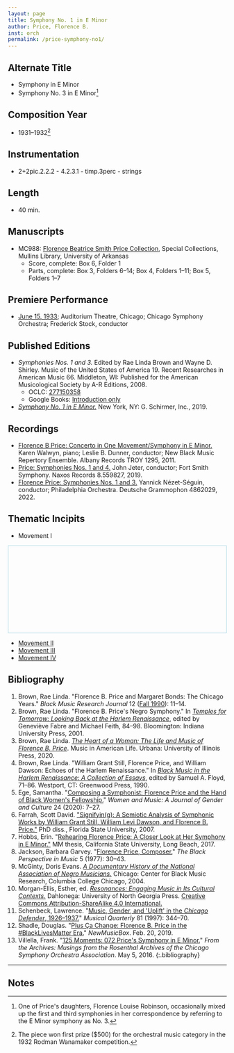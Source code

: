 ```yaml
---
layout: page
title: Symphony No. 1 in E Minor
author: Price, Florence B.
inst: orch
permalink: /price-symphony-no1/
---
```


## Alternate Title
- Symphony in E Minor
- Symphony No. 3 in E Minor[^fn1]

## Composition Year
- 1931&ndash;1932[^fn2]

## Instrumentation
- 2+2pic.2.2.2 - 4.2.3.1 - timp.3perc - strings

## Length
- 40 min.

## Manuscripts
- MC988: <a href="https://uark.as.atlas-sys.com/repositories/2/resources/1419" target="_blank">Florence Beatrice Smith Price Collection</a>, Special Collections, Mullins Library, University of Arkansas
    * Score, complete: Box 6, Folder 1
    * Parts, complete: Box 3, Folders 6&ndash;14; Box 4, Folders 1&ndash;11; Box 5, Folders 1&ndash;7

## Premiere Performance
- [June 15, 1933](https://csoarchives.files.wordpress.com/2015/10/century-of-progress1.jpg); Auditorium Theatre, Chicago; Chicago Symphony Orchestra; Frederick Stock, conductor

## Published Editions
- *Symphonies Nos. 1 and 3.* Edited by Rae Linda Brown and Wayne D. Shirley. Music of the United States of America 19. Recent Researches in American Music 66. Middleton, WI: Published for the American Musicological Society by A-R Editions, 2008.
    * OCLC: <a href="https://www.worldcat.org/title/277150358" target="_blank">277150358</a>
    * Google Books: <a href="https://www.google.com/books/edition/Symphonies_nos_1_and_3/9lzwS6YzrG8C" target="_blank">Introduction only</a>
- <a href="https://www.wisemusicclassical.com/work/58893/Symphony-No-1-in-E-minor--Florence-Price/" target="_blank">*Symphony No. 1 in E Minor.*</a> New York, NY: G. Schirmer, Inc., 2019.

## Recordings
- <a href="https://www.albanyrecords.com/mm5/merchant.mvc?Screen=PROD&Product_Code=TROY1295" target="_blank">Florence B Price: Concerto in One Movement/Symphony in E Minor.</a> Karen Walwyn, piano; Leslie B. Dunner, conductor; New Black Music Repertory Ensemble. Albany Records TROY 1295, 2011.
- <a href="https://www.naxos.com/CatalogueDetail/?id=8.559827" target="_blank">Price: Symphonies Nos. 1 and 4.</a> John Jeter, conductor; Fort Smith Symphony. Naxos Records 8.559827, 2019.
- <a href="https://www.deutschegrammophon.com/en/catalogue/products/price-symphonies-nos-1-3-nezet-seguin-12476" target="_blank">Florence Price: Symphonies Nos. 1 and 3.</a> Yannick Nézet-Séguin, conductor; Philadelphia Orchestra. Deutsche Grammophon 4862029, 2022.

## Thematic Incipits
- Movement I

<div>
  <div id="app" class="panel" style="border: 1px solid lightblue; min-height: 200px;"></div>
<script type="module">
  import 'https://www.verovio.org/javascript/app/verovio-app.js';

  const options = {
      defaultView: 'responsive', // default is 'responsive', alternative is 'document'
      defaultZoom: 3, // 0-7, default is 4
      enableResponsive: true, // default is true
      enableDocument: true, // default is true
  }

  // Create the app - here with an empty option object
  const app = new Verovio.App(document.getElementById("app"), options);

  // Load a file (MEI or MusicXML)
  fetch("{{site.baseurl}}/assets/mei/price_symphony_no1_mvt1.mei")
      .then(function(response) {
          return response.text();
      })
      .then(function(text) {
          app.loadData(text);
      });
</script>
   </div>

- [Movement II](https://dwshadle.github.io/florence-price-catalog/price-symphony-no1/mvt2)
- [Movement III](https://dwshadle.github.io/florence-price-catalog/price-symphony-no1/mvt3)
- [Movement IV](https://dwshadle.github.io/florence-price-catalog/price-symphony-no1/mvt4)

## Bibliography
1. Brown, Rae Linda. "Florence B. Price and Margaret Bonds: The Chicago Years." *Black Music Research Journal* 12 (<a href="https://digitalcommons.colum.edu/cbmrnews/31/" target="_blank">Fall 1990</a>): 11&ndash;14.
2. Brown, Rae Linda. "Florence B. Price's Negro Symphony." In <a href="https://www.worldcat.org/title/44811631" target="_blank">*Temples for Tomorrow: Looking Back at the Harlem Renaissance*</a>, edited by Geneviève Fabre and Michael Feith, 84&ndash;98. Bloomington: Indiana University Press, 2001.
3. Brown, Rae Linda. <a href="https://www.worldcat.org/title/1122800180" target="_blank">*The Heart of a Woman: The Life and Music of Florence B. Price*</a>. Music in American Life. Urbana: University of Illinois Press, 2020.
4. Brown, Rae Linda. "William Grant Still, Florence Price, and William Dawson: Echoes of the Harlem Renaissance." In <a href="https://www.worldcat.org/title/19779051" target="_blank">*Black Music in the Harlem Renaissance: A Collection of Essays*</a>, edited by Samuel A. Floyd, 71&ndash;86. Westport, CT: Greenwood Press, 1990.
5. Ege, Samantha. "<a href="https://doi.org/10.1353/wam.2020.0010" target="_blank">Composing a Symphonist: Florence Price and the Hand of Black Women's Fellowship.</a>" *Women and Music: A Journal of Gender and Culture* 24 (2020): 7&ndash;27.
6. Farrah, Scott David. <a href="http://purl.flvc.org/fsu/fd/FSU_migr_etd-4499" target="_blank">"Signifyin(g): A Semiotic Analysis of Symphonic Works by William Grant Still, William Levi Dawson, and Florence B. Price."</a> PhD diss., Florida State University, 2007.
7. Hobbs, Erin. "<a href="https://www.proquest.com/docview/1908924625" target="_blank">Rehearing Florence Price: A Closer Look at Her Symphony in E Minor."</a> MM thesis, California State University, Long Beach, 2017.
8. Jackson, Barbara Garvey. "<a href="https://doi.org/10.2307/1214357" target="_blank">Florence Price, Composer.</a>" *The Black Perspective in Music* 5 (1977): 30&ndash;43.
9. McGinty, Doris Evans. <a href="https://www.worldcat.org/title/54778506" target="_blank">*A Documentary History of the National Association of Negro Musicians.*</a> Chicago: Center for Black Music Research, Columbia College Chicago, 2004.
10. Morgan-Ellis, Esther, ed. <a href="https://ung.edu/university-press/books/resonances-engaging-music.php" target="_blank">*Resonances: Engaging Music in Its Cultural Contexts.*</a> Dahlonega: University of North Georgia Press. <a href="https://creativecommons.org/licenses/by-sa/4.0/" target="_blank">Creative Commons Attribution-ShareAlike 4.0 International.</a>
11. Schenbeck, Lawrence. "<a href="https://doi.org/10.1093/mq/81.3.344" target="_blank">Music, Gender, and 'Uplift' in the *Chicago Defender*, 1926&ndash;1937.</a>" *Musical Quarterly* 81 (1997): 344&ndash;70.
12. Shadle, Douglas. "<a href="https://newmusicusa.org/nmbx/plus-ca-change-florence-b-price-in-the-blacklivesmatter-era/" target="_blank">Plus Ça Change: Florence B. Price in the #BlackLivesMatter Era.</a>" *NewMusicBox*. Feb. 20, 2019.
13. Villella, Frank. "<a href="https://csoarchives.wordpress.com/2016/05/05/125-moments-072-prices-symphony-in-e-minor/" target="_blank">125 Moments: 072 Price's Symphony in E Minor.</a>" *From the Archives: Musings from the Rosenthal Archives of the Chicago Symphony Orchestra Association*. May 5, 2016.
{:.bibliography}

---

## Notes
[^fn1]: One of Price's daughters, Florence Louise Robinson, occasionally mixed up the first and third symphonies in her correspondence by referring to the E Minor symphony as No. 3.
[^fn2]: The piece won first prize ($500) for the orchestral music category in the 1932 Rodman Wanamaker competition.
